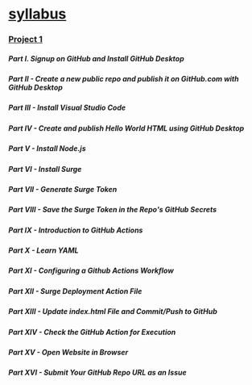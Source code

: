#  [syllabus](https://panacloud.github.io/bootcamp-2020/)


### [Project 1](https://intro-class.surge.sh/)


##### Part I. Signup on GitHub and Install GitHub Desktop	
##### Part II - Create a new public repo and publish it on GitHub.com with GitHub Desktop	
##### Part III - Install Visual Studio Code	
##### Part IV - Create and publish Hello World HTML using GitHub Desktop
##### Part V - Install Node.js	
##### Part VI - Install Surge	
##### Part VII - Generate Surge Token	
##### Part VIII - Save the Surge Token in the Repo's GitHub Secrets
##### Part IX - Introduction to GitHub Actions
##### Part X - Learn YAML	
##### Part XI - Configuring a Github Actions Workflow
##### Part XII - Surge Deployment Action File	
##### Part XIII - Update index.html File and Commit/Push to GitHub
##### Part XIV - Check the GitHub Action for Execution
##### Part XV - Open Website in Browser	
##### Part XVI - Submit Your GitHub Repo URL as an Issue
